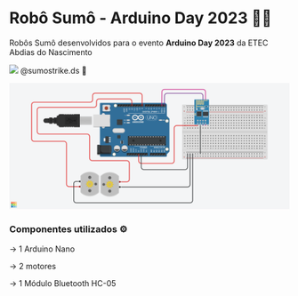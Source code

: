 # Robô Sumô - Arduino Day 2023 🤖🥊
<p>Robôs Sumô desenvolvidos para o evento <b>Arduino Day 2023</b> da ETEC Abdias do Nascimento </p>
<img src="https://img.shields.io/badge/Instagram-E4405F?style=for-the-badge&logo=instagram&logoColor=white"> @sumostrike.ds 🎥

![](./assets/Sumostrike.png)

### Componentes utilizados ⚙️
→ 1 Arduino Nano

→ 2 motores

→ 1 Módulo Bluetooth HC-05

